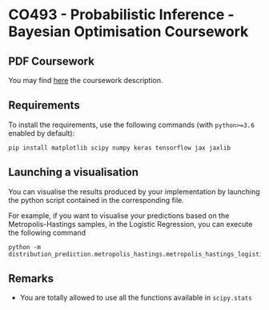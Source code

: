# CO493 - Probabilistic Inference - Bayesian Optimisation Coursework

## PDF Coursework

You may find [here](/uploads/ad1c63bc16d57b2e580cfec82f08c151/C233___Coursework___VI___MCMC_1_.pdf) the coursework description.

## Requirements

To install the requirements, use the following commands (with `python>=3.6` enabled by default):
```shell script
pip install matplotlib scipy numpy keras tensorflow jax jaxlib
```

## Launching a visualisation

You can visualise the results produced by your implementation 
by launching the python script contained in the corresponding file.

For example, if you want to visualise your predictions based on the Metropolis-Hastings samples,
in the Logistic Regression, you can execute the following command

```shell script
python -m distribution_prediction.metropolis_hastings.metropolis_hastings_logistic
```

## Remarks

* You are totally allowed to use all the functions available in `scipy.stats`

